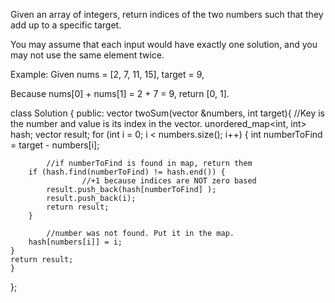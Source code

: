 
Given an array of integers, return indices of the two numbers such that they add up to a specific target.

You may assume that each input would have exactly one solution, and you may not use the same element twice.

Example:
Given nums = [2, 7, 11, 15], target = 9,

Because nums[0] + nums[1] = 2 + 7 = 9,
return [0, 1].


class Solution {
public:
    vector<int> twoSum(vector<int> &numbers, int target){
    //Key is the number and value is its index in the vector.
    unordered_map<int, int> hash;
    vector<int> result;
    for (int i = 0; i < numbers.size(); i++) {
        int numberToFind = target - numbers[i];

            //if numberToFind is found in map, return them
        if (hash.find(numberToFind) != hash.end()) {
                    //+1 because indices are NOT zero based
            result.push_back(hash[numberToFind] );
            result.push_back(i);            
            return result;
        }

            //number was not found. Put it in the map.
        hash[numbers[i]] = i;
    }
    return result;
    }
};

